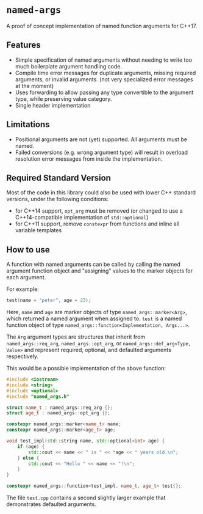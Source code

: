 # `named-args`

A proof of concept implementation of named function arguments for C++17.

## Features

- Simple specification of named arguments without needing to write too much
  boilerplate argument handling code.
- Compile time error messages for duplicate arguments, missing required
  arguments, or invalid arguments. (not very specialized error messages at the
  moment)
- Uses forwarding to allow passing any type convertible to the argument type,
  while preserving value category.
- Single header implementation

## Limitations

- Positional arguments are not (yet) supported. All arguments must be named.
- Failed conversions (e.g. wrong argument type) will result in overload
  resolution error messages from inside the implementation.

## Required Standard Version

Most of the code in this library could also be used with lower C++ standard
versions, under the following conditions:

- for C++14 support, `opt_arg` must be removed (or changed to use a
  C++14-compatible implementation of `std::optional`)
- for C++11 support, remove `constexpr` from functions and inline
  all variable templates

## How to use

A function with named arguments can be called by calling the named argument
function object and "assigning" values to the marker objects for each argument.

For example:

```cpp
test(name = "peter", age = 23);
```

Here, `name` and `age` are marker objects of type `named_args::marker<Arg>`,
which returned a named argument when assigned to. `test` is a named function
object of type `named_args::function<Implementation, Args...>`.

The `Arg` argument types are structures that inherit from `named_args::req_arg`,
`named_args::opt_arg`, or `named_args::def_arg<Type, Value>` and represent
required, optional, and defaulted arguments respectively.

This would be a possible implementation of the above function:

```cpp
#include <iostream>
#include <string>
#include <optional>
#include "named_args.h"

struct name_t : named_args::req_arg {};
struct age_t : named_args::opt_arg {};

constexpr named_args::marker<name_t> name;
constexpr named_args::marker<age_t> age;

void test_impl(std::string name, std::optional<int> age) {
    if (age) {
        std::cout << name << " is " << *age << " years old.\n";
    } else {
        std::cout << "Hello " << name << "!\n";
    }
}

constexpr named_args::function<test_impl, name_t, age_t> test{};
```

The file `test.cpp` contains a second slightly larger example that demonstrates
defaulted arguments.
